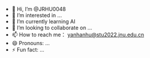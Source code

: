 - 👋 Hi, I’m @JRHU0048
- 👀 I’m interested in ...
- 🌱 I’m currently learning AI
- 💞️ I’m looking to collaborate on ...
- 📫 How to reach me： yanhanhu@stu2022.jnu.edu.cn
- 😄 Pronouns: ...
- ⚡ Fun fact: ...

<!---
JRHU0048/JRHU0048 is a ✨ special ✨ repository because its `README.md` (this file) appears on your GitHub profile.
You can click the Preview link to take a look at your changes.
--->
